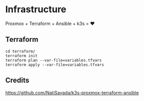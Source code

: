 # Infrastructure

Proxmox + Terraform + Ansible + k3s = :heart:

## Terraform
```ssh
cd terraform/
terraform init
terraform plan --var-file=variables.tfvars
terraform apply --var-file=variables.tfvars
```

## Credits
https://github.com/NatiSayada/k3s-proxmox-terraform-ansible

